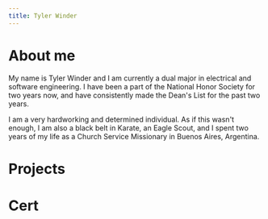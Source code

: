 ```yaml
---
title: Tyler Winder
---
```


# About me

My name is Tyler Winder and I am currently a dual major in electrical and software engineering. I have been a part of the National Honor Society for two years now, and have consistently made the Dean's List for the past two years.

I am a very hardworking and determined individual. As if this wasn't enough, I am also a black belt in Karate, an Eagle Scout, and I spent two years of my life as a Church Service Missionary in Buenos Aires, Argentina.
# Projects
# Cert
